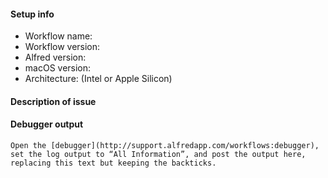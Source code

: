 <!-- If filling a bug report, please fill every field. -->

#### Setup info

* Workflow name:
* Workflow version:
* Alfred version:
* macOS version:
* Architecture: (Intel or Apple Silicon)

#### Description of issue

<!-- Be sure to check the Workflow’s README before opening an issue. Many times, the answer to your question is there. -->
<!-- **Be specific.** Include information like: what you did; what you expected to happen; what happened (or didn’t). -->

#### Debugger output

```
Open the [debugger](http://support.alfredapp.com/workflows:debugger), set the log output to “All Information”, and post the output here, replacing this text but keeping the backticks.
```
